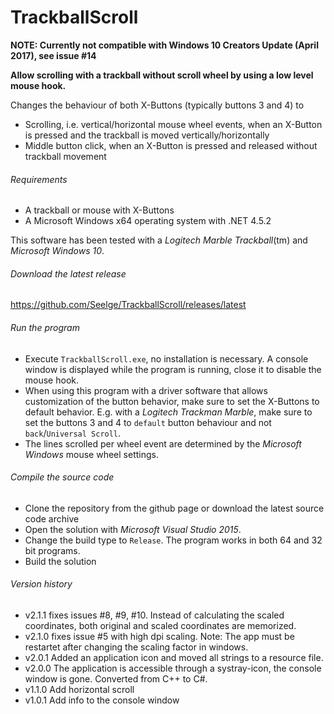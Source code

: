 TrackballScroll
===============
**NOTE: Currently not compatible with Windows 10 Creators Update (April 2017), see issue #14**

**Allow scrolling with a trackball without scroll wheel by using a low level mouse hook.**

Changes the behaviour of both X-Buttons (typically buttons 3 and 4) to
- Scrolling, i.e. vertical/horizontal mouse wheel events, when an X-Button is pressed and the trackball is moved vertically/horizontally
- Middle button click, when an X-Button is pressed and released without trackball movement

###### Requirements
- A trackball or mouse with X-Buttons
- A Microsoft Windows x64 operating system with .NET 4.5.2

This software has been tested with a *Logitech Marble Trackball*(tm) and *Microsoft Windows 10*.

###### Download the latest release
https://github.com/Seelge/TrackballScroll/releases/latest

###### Run the program
- Execute `TrackballScroll.exe`, no installation is necessary. A console window is displayed while the program is running, close it to disable the mouse hook.
- When using this program with a driver software that allows customization of the button behavior, make sure to set the X-Buttons to default behavior. E.g. with a *Logitech Trackman Marble*, make sure to set the buttons 3 and 4 to `default` button behaviour and not `back`/`Universal Scroll`.
- The lines scrolled per wheel event are determined by the *Microsoft Windows* mouse wheel settings.

###### Compile the source code
- Clone the repository from the github page or download the latest source code archive
- Open the solution with *Microsoft Visual Studio 2015*.
- Change the build type to `Release`. The program works in both 64 and 32 bit programs.
- Build the solution

###### Version history
- v2.1.1 fixes issues #8, #9, #10. Instead of calculating the scaled coordinates, both original and scaled coordinates are memorized.
- v2.1.0 fixes issue #5 with high dpi scaling. Note: The app must be restartet after changing the scaling factor in windows.
- v2.0.1 Added an application icon and moved all strings to a resource file.
- v2.0.0 The application is accessible through a systray-icon, the console window is gone. Converted from C++ to C#.
- v1.1.0 Add horizontal scroll 
- v1.0.1 Add info to the console window
